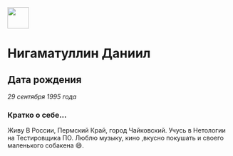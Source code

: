<img src="https://github.com/D31M02/My-WebSite/blob/main/IMG_20180527_120039.jpgh" width="48">



# Нигаматуллин Даниил 


## **Дата рождения** 

*29 сентября 1995 года*

### Кратко о себе...

Живу В России, Пермский Край, город Чайковский. Учусь в Нетологии на Тестировщика ПО. Люблю музыку, кино ,вкусно покушать и своего маленького собакена 😄.
